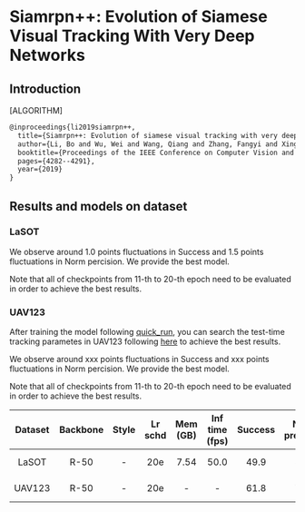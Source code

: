 # Siamrpn++: Evolution of Siamese Visual Tracking With Very Deep Networks

## Introduction

[ALGORITHM]

```latex
@inproceedings{li2019siamrpn++,
  title={Siamrpn++: Evolution of siamese visual tracking with very deep networks},
  author={Li, Bo and Wu, Wei and Wang, Qiang and Zhang, Fangyi and Xing, Junliang and Yan, Junjie},
  booktitle={Proceedings of the IEEE Conference on Computer Vision and Pattern Recognition},
  pages={4282--4291},
  year={2019}
}
```

## Results and models on dataset

### LaSOT

We observe around 1.0 points fluctuations in Success and 1.5 points fluctuations in Norm percision. We provide the best model.

Note that all of checkpoints from 11-th to 20-th epoch need to be evaluated in order to achieve the best results.

### UAV123

After training the model following [quick_run](https://github.com/open-mmlab/mmtracking/blob/master/docs/quick_run.md#training), you can search the test-time tracking parametes in UAV123 following [here](https://github.com/open-mmlab/mmtracking/blob/master/docs/useful_tools_scripts.md#siameserpn-test-time-parameter-search) to achieve the best results.

We observe around xxx points fluctuations in Success and xxx points fluctuations in Norm percision. We provide the best model.

Note that all of checkpoints from 11-th to 20-th epoch need to be evaluated in order to achieve the best results.

|      Dataset        |    Backbone     |  Style  | Lr schd | Mem (GB) | Inf time (fps) | Success | Norm precision | Config | Download |
|  :-------------:    | :-------------: | :-----: | :-----: | :------: | :------------: | :----: | :----: | :------: | :--------: |
|       LaSOT         |    R-50    |  -  |   20e    | 7.54        | 50.0              | 49.9 | 57.9 | [config](siamese_rpn_r50_1x_lasot.py) | [model](https://download.openmmlab.com/mmtracking/sot/siamese_rpn/siamese_rpn_r50_1x_lasot/siamese_rpn_r50_1x_lasot_20201218_051019-3c522eff.pth) &#124; [log](https://download.openmmlab.com/mmtracking/sot/siamese_rpn/siamese_rpn_r50_1x_lasot/siamese_rpn_r50_1x_lasot_20201218_051019.log.json) |
|       UAV123        |    R-50    |  -  |   20e    | -        | -              | 61.8 | 77.3 | [config](siamese_rpn_r50_1x_uav.py) | [model](https://download.openmmlab.com/mmtracking/sot/siamese_rpn/siamese_rpn_r50_1x_lasot/siamese_rpn_r50_1x_lasot_20201218_051019-3c522eff.pth) &#124; [log](https://download.openmmlab.com/mmtracking/sot/siamese_rpn/siamese_rpn_r50_1x_lasot/siamese_rpn_r50_1x_lasot_20201218_051019.log.json) |
